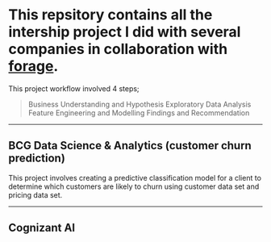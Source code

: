 # This repsitory contains all the intership project I did with several companies in collaboration with [forage](https://www.theforage.com).

This project workflow involved 4 steps;

> Business Understanding and Hypothesis
> Exploratory Data Analysis
> Feature Engineering and Modelling
> Findings and Recommendation

---

## BCG Data Science  & Analytics (customer churn prediction)

This project involves creating a predictive classification model for a client to determine which customers are likely to churn using customer data set and pricing data set.

---
## Cognizant AI



